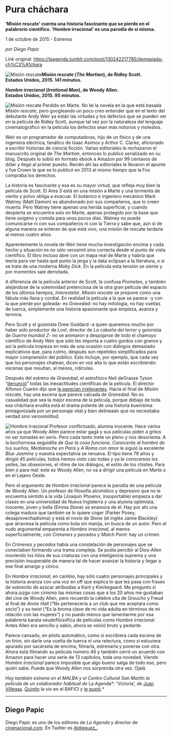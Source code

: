 # Pura cháchara

**‘Misión rescate’ cuenta una historia fascinante que se pierde en el palabrerío científico. 'Hombre irracional’ es una parodia de sí misma.**

1 de octubre de 2015 - Estrenos

_por Diego Papic_

Link original: https://laagenda.tumblr.com/post/130242217785/demasiada-ch%C3%A1chara

![Misión rescate](https://64.media.tumblr.com/8677818eb5da4b00e0c1425f925be528/tumblr_inline_pjzu239nRM1t6q87u_500.jpg)***Misión rescate* (*The Martian*), de Ridley Scott.  
 Estados Unidos, 2015. 141 minutos.**

***Hombre irracional* (*Irrational Man*), de Woody Allen.  
 Estados Unidos, 2015. 95 minutos.**

![Misión rescate](https://64.media.tumblr.com/8677818eb5da4b00e0c1425f925be528/tumblr_inline_pjzu239nRM1t6q87u_500.jpg) Perdido en Marte. No leí la novela en la que está basada *Misión rescate*, pero googleando un poco creo entender que en el texto del debutante Andy Weir ya están las virtudes y los defectos que se pueden ver en la película de Ridley Scott, aunque tal vez por la naturaleza del lenguaje cinematográfico en la película los defectos sean más notorios y molestos.

Weir es un programador de computadoras, hijo de un físico y de una ingeniera eléctrica, fanático de Isaac Asimov y Arthur C. Clarke, aficionado a escribir historias de ciencia ficción. Varias editoriales le rechazaron el manuscrito original de *The Martian*, entonces lo publicó serializado en su blog. Después lo subió en formato ebook a Amazon por 99 centavos de dólar y llegó al primer puesto. Recién ahí las editoriales le llevaron el apunte y fue Crown la que se lo publicó en 2013 al mismo tiempo que la Fox compraba los derechos.

La historia es fascinante y esa es su mayor virtud, que refleja muy bien la película de Scott. El Ares 3 está en una misión a Marte y una tormenta de viento y polvo obliga a evacuar. El botánico e ingeniero mecánico Mark Watney (Matt Damon) es abandonado por sus compañeros, que lo creen muerto. Pero Watney tiene apenas una herida superficial, y cuando despierta se encuentra solo en Marte, apenas protegido por la base que tiene oxígeno y comida para unos pocos días. Watney no puede comunicarse ni con sus compañeros ni con la Tierra y sabe que, aún si de alguna manera se enteran de que está vivo, una misión de rescate tardaría al menos cuatro años.

Aparentemente la novela de Weir tiene mucha investigación encima y cada hecho y situación es no sólo verosímil sino correcta desde el punto de vista científico. El libro incluso abre con un mapa real de Marte y habría que leerla para ver hasta qué punto la jerga y la data eclipsan a la literatura, o si se trata de una moderna *Moby Dick*. En la película esta tensión se siente y por momentos sale derrotada.

A diferencia de la película anterior de Scott, la confusa *Prometeo*, y también alejándose de la solemnidad pretenciosa de la otra gran película del espacio de los últimos tiempos, *Interestelar*, *Misión rescate* se propone como una fábula más llana y cordial. En realidad la película a la que se parece -y con la que pierde por goleada- es *Gravedad*: no hay mitología, no hay vueltas de tuerca, simplemente una historia apasionante que empieza, avanza y termina.

Pero Scott y el guionista Drew Goddard -a quien queremos mucho por haber sido productor de *Lost*, director de *La cabaña del terror* y guionista de *Guerra mundial Z*- no se animaron a despojarse de todo el chamuyo científico de Andy Weir que sólo les importa a cuatro gordos con granos y así la película tropieza en más de una ocasión con diálogos demasiado explicativos que, para colmo, después son repetidos simplificados para mayor comprensión del público. Esto incluye, por ejemplo, que cada vez que los personajes chatean, dicen en voz alta lo que están escribiendo: escenas que resultan, al menos, ridículas.

Después del estreno de *Gravedad*, el astrofísico Neil deGrasse Tyson “[denunció](http://www.wired.com/2013/10/neil-degrasse-tyson-gravity/)” todas las inexactitudes científicas de la película. El director Alfonso Cuarón dijo que [le parecían irrelevantes](http://www.hollywoodreporter.com/news/alfonso-cuaron-getting-expelled-film-649616). Hacia el final de *Misión rescate*, hay una escena que parece calcada de *Gravedad*. No es casualidad que sea la mejor escena de la película, porque debajo de toda esa cháchara erudita está el drama potente de una historia buenísima protagonizada por un personaje vital y bien delineado que no necesitaba verdad sino verosimilitud.

![Hombre irracional](https://64.media.tumblr.com/d08117ab963515d3a6eb1b0fc6c767d9/tumblr_inline_pjzu24TDDI1t6q87u_500.jpg) Profesor conflictuado, alumna inocente. Hace varios años ya que Woody Allen parece estar gagá y sus películas piden a gritos no ser tomadas en serio. Pero cada tanto mete un pleno y nos desorienta. A la bochornosa seguidilla de *Que la cosa funcione*, *Conocerás al hombre de tus sueños*, *Medianoche en París* y *A Roma con amor* le siguió la excelente *Blue Jasmine* y nuestra expectativa se renueva. El tipo tiene 79 años y dirigió 45 películas, todos hemos visto casi todas y ya le conocemos los yeites, las obsesiones, el ritmo de los diálogos, el estilo de los chistes. Para bien o para mal: este es Woody Allen, no va a dirigir una película en Marte o en el Lejano Oeste.

Pero el argumento de *Hombre irracional* parece la parodia de una película de Woody Allen. Un profesor de filosofía alcohólico y depresivo que no le encuentra sentido a la vida (Joaquin Phoenix, insoportable) empieza a dar clases en una universidad de Nueva Inglaterra y una alumna optimista, inocente, joven y bella (Emma Stone) se enamora de él. Hay por ahí una colega madura que también se lo quiere coger (Parker Posey, desaprovechadísima) y está el novio de Stone (el inglés Jamie Blackley) que atraviesa la película como bola sin manija, en busca de un autor. Pero el nudo argumental emparenta a *Hombre irracional*, al menos superficialmente, con *Crímenes y pecados* y *Match Point*: hay un crimen.

En *Crímenes y pecados* había una constelación de personajes que se conectaban formando una trama compleja. Se podía percibir al Dios-Allen moviendo los hilos de sus criaturas con una inteligencia suprema y una precisión insuperable de manera tal de hacer avanzar la historia y llegar a ese final amargo y cínico.

En *Hombre irracional*, en cambio, hay sólo cuatro personajes principales y la historia avanza con una voz en off que explica lo que les pasa con frases de sobrecito de azúcar atribuidas a Kant y Kierkegaard. Me pregunto si ahora juzgo con cinismo las mismas cosas que a los 20 años me gustaban del cine de Woody Allen, pero recuerdo la célebre cita de Groucho y Freud al final de *Annie Hall* (“No pertenecería a un club que me aceptara como socio”) y su *twist* (“Es la broma clave de mi vida adulta en términos de mi relación con las mujeres”) y no puedo menos que lamentarme por esa palabrería barata seudofilosófica de películas como *Hombre irracional*. Antes Allen era sencillo y sabio, ahora se volvió bruto y pedante.

Parece cansado, en piloto automático, como si escribiera cada escena de un tirón, sin darle una vuelta de tuerca ni una relectura, como si estuviera apurado por sacársela de encima, filmarla, estrenarla y ponerse con otra. Ahora está filmando su película número 46 y también cerró un acuerdo con Amazon para hacer una serie de 13 capítulos, toda una novedad. Viendo *Hombre irracional* parece imposible que algo bueno salga de todo eso, pero quién sabe. Puede que Woody Allen nos sorprenda otra vez. Ojalá.

  


*Hoy también estrena en el MALBA y el Centro Cultural San Martín la película de un colaborador habitual de* La Agenda*: 'Victoria’, de [Juan Villegas](http://laagenda.buenosaires.gob.ar/tagged/Juan-Villegas). [Quintín](http://laagenda.buenosaires.gob.ar/tagged/Quint%C3%ADn) la vio en el BAFICI y [le gustó](http://laagenda.buenosaires.gob.ar/post/116930179525/ficci%C3%B3n-y-manipulaci%C3%B3n).*

  




---

 Diego Papic
------------

 Diego Papic es uno de los editores de *La Agenda* y director de [cinenacional.com](http://www.cinenacional.com). En Twitter es [@dieguez\_](http://www.twitter.com/dieguez_). 

